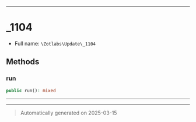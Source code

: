 ***

# _1104





* Full name: `\Zotlabs\Update\_1104`




## Methods


### run



```php
public run(): mixed
```












***


***
> Automatically generated on 2025-03-15

